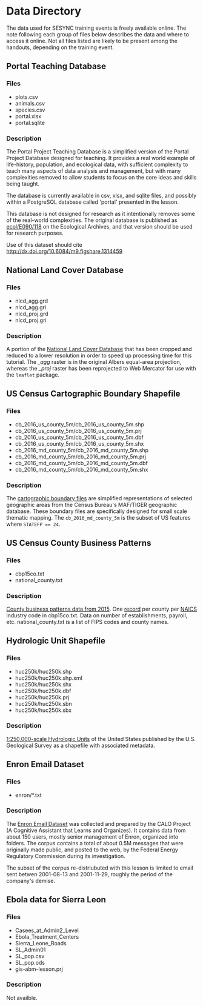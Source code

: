 # Data Directory

The data used for SESYNC training events is freely available online. The note
following each group of files below describes the data and where to access it
online. Not all files listed are likely to be present among the handouts,
depending on the training event.


## Portal Teaching Database

### Files

- plots.csv
- animals.csv
- species.csv
- portal.xlsx
- portal.sqlite

### Description

The Portal Project Teaching Database is a simplified version of the Portal
Project Database designed for teaching. It provides a real world example of
life-history, population, and ecological data, with sufficient complexity to
teach many aspects of data analysis and management, but with many complexities
removed to allow students to focus on the core ideas and skills being taught.

The database is currently available in csv, xlsx, and sqlite files, and possibly
within a PostgreSQL database called 'portal' presented in the lesson.

This database is not designed for research as it intentionally removes some of
the real-world complexities. The original database is published as
[ecol/E090/118] on the Ecological Archives, and that version should be used for
research purposes.

Use of this dataset should cite http://dx.doi.org/10.6084/m9.figshare.1314459

[ecol/E090/118]: http://esapubs.org/archive/ecol/E090/118/


## National Land Cover Database

### Files

- nlcd_agg.grd
- nlcd_agg.gri
- nlcd_proj.grd
- nlcd_proj.gri

### Description

A portion of the [National Land Cover Database] that has been cropped and
reduced to a lower resolution in order to speed up processing time for this
tutorial. The *_agg* raster is in the original Albers equal-area projection,
whereas the *_proj* raster has been reprojected to Web Mercator for use with the `leaflet` package.

[National Land Cover Database]: http://www.mrlc.gov/nlcd2011.php


## US Census Cartographic Boundary Shapefile

### Files

- cb_2016_us_county_5m/cb_2016_us_county_5m.shp
- cb_2016_us_county_5m/cb_2016_us_county_5m.prj
- cb_2016_us_county_5m/cb_2016_us_county_5m.dbf
- cb_2016_us_county_5m/cb_2016_us_county_5m.shx
- cb_2016_md_county_5m/cb_2016_md_county_5m.shp
- cb_2016_md_county_5m/cb_2016_md_county_5m.prj
- cb_2016_md_county_5m/cb_2016_md_county_5m.dbf
- cb_2016_md_county_5m/cb_2016_md_county_5m.shx

### Description

The [cartographic boundary files] are simplified representations of selected
geographic areas from the Census Bureau's MAF/TIGER geographic database. These
boundary files are specifically designed for small scale thematic mapping. The
`cb_2016_md_county_5m` is the subset of US features where `STATEFP == 24`.

[cartographic boundary files]: https://www2.census.gov/geo/tiger/GENZ2016/shp/cb_2016_us_county_5m.zip


## US Census County Business Patterns

### Files

- cbp15co.txt
- national_county.txt

### Description

[County business patterns data from 2015]. One [record] per county per [NAICS] industry code in cbp15co.txt. Data on number of establishments, payroll, etc.
national_county.txt is a list of FIPS codes and county names.

[County business patterns data from 2015]: https://www2.census.gov/programs-surveys/cbp/datasets/2015/cbp15co.zip
[record]: https://www2.census.gov/programs-surveys/rhfs/cbp/technical%20documentation/2015_record_layouts/county_layout_2015.txt
[NAICS]: https://www.naics.com/search/


## Hydrologic Unit Shapefile

### Files

- huc250k/huc250k.shp
- huc250k/huc250k.shp.xml
- huc250k/huc250k.shx
- huc250k/huc250k.dbf
- huc250k/huc250k.prj
- huc250k/huc250k.sbn
- huc250k/huc250k.sbx

### Description

[1:250,000-scale Hydrologic Units] of the United States published by the
U.S. Geological Survey as a shapefile with associated metadata.

[1:250,000-scale Hydrologic Units]: https://water.usgs.gov/GIS/metadata/usgswrd/XML/huc250k.xml


## Enron Email Dataset

### Files

- enron/*.txt

### Description

The [Enron Email Dataset] was collected and prepared by the CALO
Project (A Cognitive Assistant that Learns and Organizes). It contains
data from about 150 users, mostly senior management of Enron,
organized into folders. The corpus contains a total of about 0.5M
messages that were originally made public, and posted to the web,
by the Federal Energy Regulatory Commission during its investigation.

The subset of the corpus re-distriubuted with this lesson is limited
to email sent betwen 2001-08-13 and 2001-11-29, roughly the period of
the company's demise.

[Enron Email Dataset]: https://www.cs.cmu.edu/~./enron/

## Ebola data for Sierra Leon

### Files

- Casees_at_Admin2_Level
- Ebola_Treatment_Centers
- Sierra_Leone_Roads
- SL_Admin01
- SL_pop.csv
- SL_pop.ods
- gis-abm-lesson.prj

### Description

Not availble.
